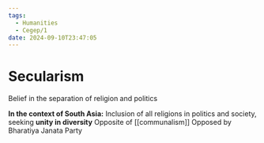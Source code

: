 ```yaml
---
tags:
  - Humanities
  - Cegep/1
date: 2024-09-10T23:47:05
---
```


# Secularism

Belief in the separation of religion and politics

**In the context of South Asia:**
Inclusion of all religions in politics and society, seeking **unity in diversity**
Opposite of [[communalism]]
Opposed by Bharatiya Janata Party
